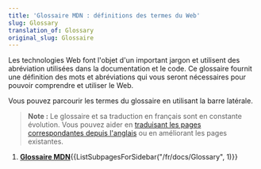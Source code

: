 ```yaml
---
title: 'Glossaire MDN : définitions des termes du Web'
slug: Glossary
translation_of: Glossary
original_slug: Glossaire
---
```

Les technologies Web font l'objet d'un important jargon et utilisent des abréviation utilisées dans la documentation et le code. Ce glossaire fournit une définition des mots et abréviations qui vous seront nécessaires pour pouvoir comprendre et utiliser le Web.

Vous pouvez parcourir les termes du glossaire en utilisant la barre latérale.

> **Note :** Le glossaire et sa traduction en français sont en constante évolution. Vous pouvez aider en [traduisant les pages correspondantes depuis l'anglais](/fr/docs/MDN/Contribute/Localize) ou en améliorant les pages existantes.

<section id="Quick_links">
 <ol>
  <li><strong><a href="/fr/docs/Glossary">Glossaire MDN</a></strong>{{ListSubpagesForSidebar("/fr/docs/Glossary", 1)}}</li>
 </ol>
</section>
